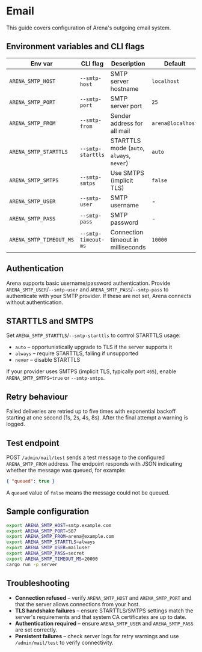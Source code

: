 # Email

This guide covers configuration of Arena's outgoing email system.

## Environment variables and CLI flags

| Env var                 | CLI flag            | Description                               | Default           |
| ----------------------- | ------------------- | ----------------------------------------- | ----------------- |
| `ARENA_SMTP_HOST`       | `--smtp-host`       | SMTP server hostname                      | `localhost`       |
| `ARENA_SMTP_PORT`       | `--smtp-port`       | SMTP server port                          | `25`              |
| `ARENA_SMTP_FROM`       | `--smtp-from`       | Sender address for all mail               | `arena@localhost` |
| `ARENA_SMTP_STARTTLS`   | `--smtp-starttls`   | STARTTLS mode (`auto`, `always`, `never`) | `auto`            |
| `ARENA_SMTP_SMTPS`      | `--smtp-smtps`      | Use SMTPS (implicit TLS)                  | `false`           |
| `ARENA_SMTP_USER`       | `--smtp-user`       | SMTP username                             | -                 |
| `ARENA_SMTP_PASS`       | `--smtp-pass`       | SMTP password                             | -                 |
| `ARENA_SMTP_TIMEOUT_MS` | `--smtp-timeout-ms` | Connection timeout in milliseconds        | `10000`           |

## Authentication

Arena supports basic username/password authentication. Provide
`ARENA_SMTP_USER`/`--smtp-user` and `ARENA_SMTP_PASS`/`--smtp-pass` to
authenticate with your SMTP provider. If these are not set, Arena
connects without authentication.

## STARTTLS and SMTPS

Set `ARENA_SMTP_STARTTLS`/`--smtp-starttls` to control STARTTLS usage:

- `auto` – opportunistically upgrade to TLS if the server supports it
- `always` – require STARTTLS, failing if unsupported
- `never` – disable STARTTLS

If your provider uses SMTPS (implicit TLS, typically port `465`), enable
`ARENA_SMTP_SMTPS=true` or `--smtp-smtps`.

## Retry behaviour

Failed deliveries are retried up to five times with exponential
backoff starting at one second (1s, 2s, 4s, 8s). After the final
attempt a warning is logged.

## Test endpoint

POST `/admin/mail/test` sends a test message to the configured
`ARENA_SMTP_FROM` address. The endpoint responds with JSON indicating
whether the message was queued, for example:

```json
{ "queued": true }
```

A `queued` value of `false` means the message could not be queued.

## Sample configuration

```bash
export ARENA_SMTP_HOST=smtp.example.com
export ARENA_SMTP_PORT=587
export ARENA_SMTP_FROM=arena@example.com
export ARENA_SMTP_STARTTLS=always
export ARENA_SMTP_USER=mailuser
export ARENA_SMTP_PASS=secret
export ARENA_SMTP_TIMEOUT_MS=20000
cargo run -p server
```

## Troubleshooting

- **Connection refused** – verify `ARENA_SMTP_HOST` and `ARENA_SMTP_PORT`
  and that the server allows connections from your host.
- **TLS handshake failures** – ensure STARTTLS/SMTPS settings match the
  server's requirements and that system CA certificates are up to date.
- **Authentication required** – ensure `ARENA_SMTP_USER` and
  `ARENA_SMTP_PASS` are set correctly.
- **Persistent failures** – check server logs for retry warnings and use
  `/admin/mail/test` to verify connectivity.

